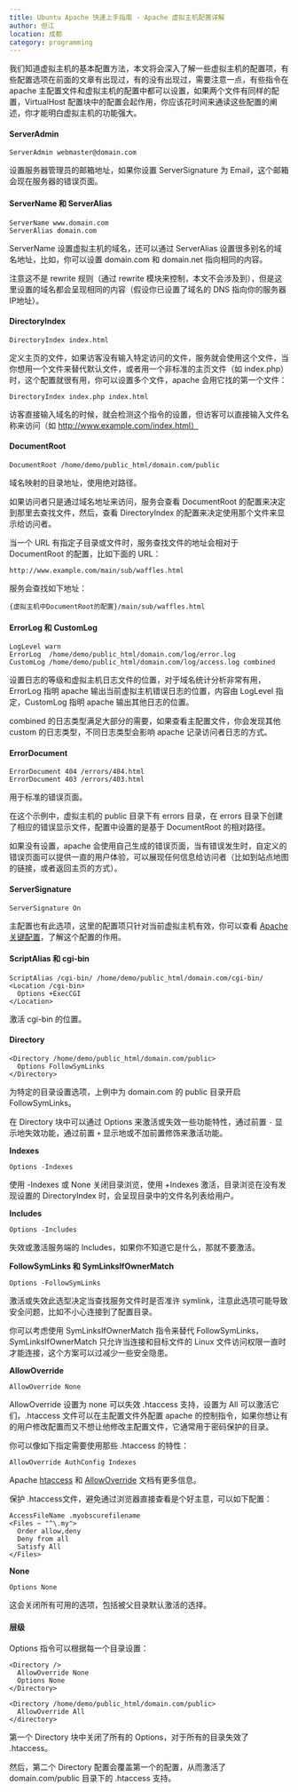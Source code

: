 ```yaml
---
title: Ubuntu Apache 快速上手指南 - Apache 虚拟主机配置详解
author: 但江
location: 成都
category: programming
---
```


我们知道虚拟主机的基本配置方法，本文将会深入了解一些虚拟主机的配置项，有些配置选项在前面的文章有出现过，有的没有出现过，需要注意一点，有些指令在 apache 主配置文件和虚拟主机的配置中都可以设置，如果两个文件有同样的配置，VirtualHost 配置块中的配置会起作用，你应该花时间来通读这些配置的阐述，你才能明白虚拟主机的功能强大。

#### ServerAdmin

	ServerAdmin webmaster@domain.com

设置服务器管理员的邮箱地址，如果你设置 ServerSignature 为 Email，这个邮箱会现在服务器的错误页面。

#### ServerName 和 ServerAlias

	ServerName www.domain.com
	ServerAlias domain.com

ServerName 设置虚拟主机的域名，还可以通过 ServerAlias 设置很多别名的域名地址，比如，你可以设置 domain.com 和 domain.net 指向相同的内容。

注意这不是 rewrite 规则（通过 rewrite 模块来控制，本文不会涉及到），但是这里设置的域名都会呈现相同的内容（假设你已设置了域名的 DNS 指向你的服务器IP地址）。

#### DirectoryIndex

	DirectoryIndex index.html

定义主页的文件，如果访客没有输入特定访问的文件，服务就会使用这个文件，当你想用一个文件来替代默认文件，或者用一个非标准的主页文件（如 index.php）时，这个配置就很有用，你可以设置多个文件，apache 会用它找的第一个文件：

	DirectoryIndex index.php index.html

访客直接输入域名的时候，就会检测这个指令的设置，但访客可以直接输入文件名称来访问（如 http://www.example.com/index.html）

#### DocumentRoot

	DocumentRoot /home/demo/public_html/domain.com/public

域名映射的目录地址，使用绝对路径。

如果访问者只是通过域名地址来访问，服务会查看 DocumentRoot 的配置来决定到那里去查找文件，然后，查看 DirectoryIndex 的配置来决定使用那个文件来显示给访问者。

当一个 URL 有指定子目录或文件时，服务查找文件的地址会相对于 DocumentRoot 的配置，比如下面的 URL：

	http://www.example.com/main/sub/waffles.html

服务会查找如下地址：

	{虚拟主机中DocumentRoot的配置}/main/sub/waffles.html

#### ErrorLog 和 CustomLog

	LogLevel warn
	ErrorLog  /home/demo/public_html/domain.com/log/error.log
	CustomLog /home/demo/public_html/domain.com/log/access.log combined

设置日志的等级和虚拟主机日志文件的位置，对于域名统计分析非常有用，ErrorLog 指明 apache 输出当前虚拟主机错误日志的位置，内容由 LogLevel 指定，CustomLog 指明 apache 输出其他日志的位置。

combined 的日志类型满足大部分的需要，如果查看主配置文件，你会发现其他 custom 的日志类型，不同日志类型会影响 apache 记录访问者日志的方式。

#### ErrorDocument

	ErrorDocument 404 /errors/404.html
	ErrorDocument 403 /errors/403.html

用于标准的错误页面。

在这个示例中，虚拟主机的 public 目录下有 errors 目录，在 errors 目录下创建了相应的错误显示文件，配置中设置的是基于 DocumentRoot 的相对路径。

如果没有设置，apache 会使用自己生成的错误页面，当有错误发生时，自定义的错误页面可以提供一直的用户体验，可以展现任何信息给访问者（比如到站点地图的链接，或者返回主页的方式）。

#### ServerSignature

	ServerSignature On

主配置也有此选项，这里的配置项只针对当前虚拟主机有效，你可以查看 [Apache 关键配置][1]，了解这个配置的作用。

#### ScriptAlias 和 cgi-bin

	ScriptAlias /cgi-bin/ /home/demo/public_html/domain.com/cgi-bin/
	<Location /cgi-bin>
	  Options +ExecCGI
	</Location>

激活 cgi-bin 的位置。

#### Directory

	<Directory /home/demo/public_html/domain.com/public>
	  Options FollowSymLinks
	</Directory>

为特定的目录设置选项，上例中为 domain.com 的 public 目录开启 FollowSymLinks。

在 Directory 块中可以通过 Options 来激活或失效一些功能特性，通过前置 `-` 显示地失效功能，通过前置 `+` 显示地或不加前置修饰来激活功能。

**Indexes**

	Options -Indexes

使用 -Indexes 或 None 关闭目录浏览，使用 +Indexes 激活，目录浏览在没有发现设置的 DirectoryIndex 时，会呈现目录中的文件名列表给用户。

**Includes**

	Options -Includes

失效或激活服务端的 Includes，如果你不知道它是什么，那就不要激活。

**FollowSymLinks 和 SymLinksIfOwnerMatch**

	Options -FollowSymLinks

激活或失效此选型决定当查找服务文件时是否准许 symlink，注意此选项可能导致安全问题，比如不小心连接到了配置目录。

你可以考虑使用 SymLinksIfOwnerMatch 指令来替代 FollowSymLinks，SymLinksIfOwnerMatch 只允许当连接和目标文件的 Linux 文件访问权限一直时才能连接，这个方案可以过减少一些安全隐患。

**AllowOverride**

	AllowOverride None

AllowOverride 设置为 none 可以失效 .htaccess 支持，设置为 All 可以激活它们，.htaccess 文件可以在主配置文件外配置 apache 的控制指令，如果你想让有的用户修改配置而又不想让他修改主配置文件，它通常用于密码保护的目录。

你可以像如下指定需要使用那些 .htaccess 的特性：

	AllowOverride AuthConfig Indexes

Apache [htaccess][2] 和 [AllowOverride][3] 文档有更多信息。

保护 .htaccess文件，避免通过浏览器直接查看是个好主意，可以如下配置：

	AccessFileName .myobscurefilename
	<Files ~ "^\.my">
	  Order allow,deny
	  Deny from all
	  Satisfy All
	</Files>

**None**

	Options None

这会关闭所有可用的选项，包括被父目录默认激活的选择。

#### 层级

Options 指令可以根据每一个目录设置：

	<Directory />
	  AllowOverride None
	  Options None
	</Directory>

	<Directory /home/demo/public_html/domain.com/public>
	  AllowOverride All
	</directory>

第一个 Directory 块中关闭了所有的 Options，对于所有的目录失效了 .htaccess。

然后，第二个 Directory 配置会覆盖第一个的配置，从而激活了 domain.com/public 目录下的 .htaccess 支持。

[1]: /programming/2015/11/28/apache-key-configuration-on-ubuntu/ 
[2]: http://httpd.apache.org/docs/2.2/howto/htaccess.html
[3]: http://httpd.apache.org/docs/2.2/mod/core.html#allowoverride
